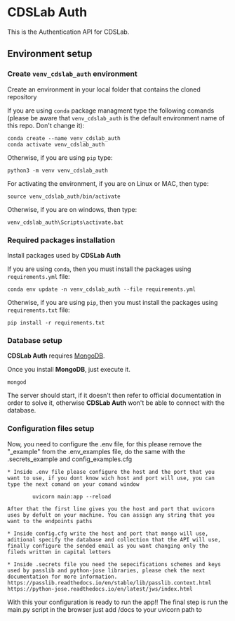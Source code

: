 # CDSLab Auth

This is the Authentication API for CDSLab.

## Environment setup

### Create `venv_cdslab_auth` environment

Create an environment in your local folder that contains the cloned repository

If you are using `conda` package managment type the following comands (please
be aware that `venv_cdslab_auth` is the default environment name of this repo.
Don't change it):

```shell
conda create --name venv_cdslab_auth
conda activate venv_cdslab_auth
```

Otherwise, if you are using `pip` type:

```shell
python3 -m venv venv_cdslab_auth
```

For activating the environment, if you are on Linux or MAC, then type:

```shell
source venv_cdslab_auth/bin/activate
```

Otherwise, if you are on windows, then type:

```shell
venv_cdslab_auth\Scripts\activate.bat
```

### Required packages installation

Install packages used by **CDSLab Auth**

If you are using `conda`, then you must install the packages using
`requirements.yml` file:

```shell
conda env update -n venv_cdslab_auth --file requirements.yml
```

Otherwise, if you are using `pip`, then you must install the packages using 
`requirements.txt` file:

```shell
pip install -r requirements.txt
```

### Database setup

**CDSLab Auth** requires [MongoDB](https://www.mongodb.com/try/download/community).

Once you install **MongoDB**, just execute it.

```shell
mongod
```

The server should start, if it doesn't then refer to official documentation in
order to solve it, otherwise **CDSLab Auth** won't be able to connect with the
database.

### Configuration files setup

Now, you need to configure the .env file, for this please remove the "_example" from the .env_examples file, do the same with the .secrets_example and config_examples.cfg

    * Inside .env file please configure the host and the port that you want to use, if you dont know wich host and port will use, you can type the next comand on your comand window

            uvicorn main:app --reload
    
    After that the first line gives you the host and port that uvicorn uses by defult on your machine. You can assign any string that you want to the endpoints paths

    * Inside config.cfg write the host and port that mongo will use, aditional specify the database and collection that the API will use, finally configure the sended email as you want changing only the fileds written in capital letters

    * Inside .secrets file you need the sepecifications schemes and keys used by passlib and python-jose libraries, please chek the next documentation for more information.
    https://passlib.readthedocs.io/en/stable/lib/passlib.context.html
    https://python-jose.readthedocs.io/en/latest/jws/index.html

With this your configuration is ready to run the app!!
The final step is run the main.py script in the browser just add /docs to your uvicorn path to 
    
